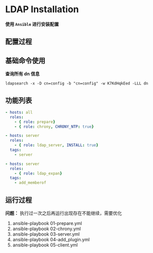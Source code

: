 # LDAP Installation

**使用 `Ansible` 进行安装配置**

## 配置过程



## 基础命令使用

**查询所有 dn 信息**

```angular2
ldapsearch -x -D cn=config -b "cn=config" -w K7KdHqkEed -LLL dn
```

## 功能列表

```yaml
- hosts: all
  roles:
    - { role: prepare}
    - { role: chrony, CHRONY_NTP: true}

- hosts: server
  roles:
    - { role: ldap_server, INSTALL: true}
  tags:
    - server

- hosts: server
  roles:
    - { role: ldap_expan}
  tags:
    - add_memberof
```

## 运行过程

**问题：** 执行过一次之后再运行出现存在不能继续，需要优化

1. ansible-playbook 01-prepare.yml
2. ansible-playbook 02-chrony.yml
3. ansible-playbook 03-server.yml
4. ansible-playbook 04-add_plugin.yml
5. ansible-playbook 05-client.yml